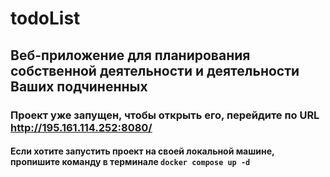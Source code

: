 # todoList
## Веб-приложение для планирования собственной деятельности и деятельности Ваших подчиненных ##

### Проект уже запущен, чтобы открыть его, перейдите по URL http://195.161.114.252:8080/ ###

#### Если хотите запустить проект на своей локальной машине, пропишите команду в терминале ```docker compose up -d``` ####


